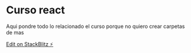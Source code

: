 # Curso react

Aqui pondre todo lo relacionado el curso porque no quiero crear carpetas de mas

[Edit on StackBlitz ⚡️](https://stackblitz.com/edit/react-jhwfht)